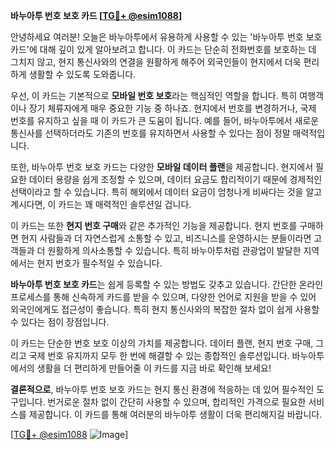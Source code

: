 **바누아투 번호 보호 카드 [[TG💪+ @esim1088](https://t.me/s/esim1088)]**

안녕하세요 여러분! 오늘은 바누아투에서 유용하게 사용할 수 있는 '바누아투 번호 보호 카드'에 대해 깊이 있게 알아보려고 합니다. 이 카드는 단순히 전화번호를 보호하는 데 그치지 않고, 현지 통신사와의 연결을 원활하게 해주어 외국인들이 현지에서 더욱 편리하게 생활할 수 있도록 도와줍니다.

우선, 이 카드는 기본적으로 **모바일 번호 보호**라는 핵심적인 역할을 합니다. 특히 여행객이나 장기 체류자에게 매우 중요한 기능 중 하나죠. 현지에서 번호를 변경하거나, 국제 번호를 유지하고 싶을 때 이 카드가 큰 도움이 됩니다. 예를 들어, 바누아투에서 새로운 통신사를 선택하더라도 기존의 번호를 유지하면서 사용할 수 있다는 점이 정말 매력적입니다.

또한, 바누아투 번호 보호 카드는 다양한 **모바일 데이터 플랜**을 제공합니다. 현지에서 필요한 데이터 용량을 쉽게 조정할 수 있으며, 데이터 요금도 합리적이기 때문에 경제적인 선택이라고 할 수 있습니다. 특히 해외에서 데이터 요금이 엄청나게 비싸다는 것을 알고 계시다면, 이 카드는 꽤 매력적인 솔루션일 겁니다.

이 카드는 또한 **현지 번호 구매**와 같은 추가적인 기능을 제공합니다. 현지 번호를 구매하면 현지 사람들과 더 자연스럽게 소통할 수 있고, 비즈니스를 운영하시는 분들이라면 고객들과 더 원활하게 의사소통할 수 있습니다. 특히 바누아투처럼 관광업이 발달한 지역에서는 현지 번호가 필수적일 수 있습니다.

**바누아투 번호 보호 카드**는 쉽게 등록할 수 있는 방법도 갖추고 있습니다. 간단한 온라인 프로세스를 통해 신속하게 카드를 받을 수 있으며, 다양한 언어로 지원을 받을 수 있어 외국인에게도 접근성이 좋습니다. 특히 현지 통신사와의 복잡한 절차 없이 쉽게 사용할 수 있다는 점이 장점입니다.

이 카드는 단순한 번호 보호 이상의 가치를 제공합니다. 데이터 플랜, 현지 번호 구매, 그리고 국제 번호 유지까지 모두 한 번에 해결할 수 있는 종합적인 솔루션입니다. 바누아투에서의 생활을 더 편리하게 만들어줄 이 카드를 지금 바로 확인해 보세요!

**결론적으로**, 바누아투 번호 보호 카드는 현지 통신 환경에 적응하는 데 있어 필수적인 도구입니다. 번거로운 절차 없이 간단히 사용할 수 있으며, 합리적인 가격으로 필요한 서비스를 제공합니다. 이 카드를 통해 여러분의 바누아투 생활이 더욱 편리해지길 바랍니다.

[[TG💪+ @esim1088](https://t.me/s/esim1088) ![Image](https://i.postimg.cc/Y0z9fWf4/image.png)]